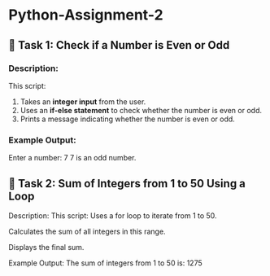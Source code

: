 # Python-Assignment-2
## 📌 Task 1: Check if a Number is Even or Odd

### Description:
This script:
1. Takes an **integer input** from the user.
2. Uses an **if-else statement** to check whether the number is even or odd.
3. Prints a message indicating whether the number is even or odd.

### Example Output:
Enter a number: 7
7 is an odd number.

## 📌 Task 2: Sum of Integers from 1 to 50 Using a Loop
Description:
This script:
Uses a for loop to iterate from 1 to 50.

Calculates the sum of all integers in this range.

Displays the final sum.

Example Output:
The sum of integers from 1 to 50 is: 1275
